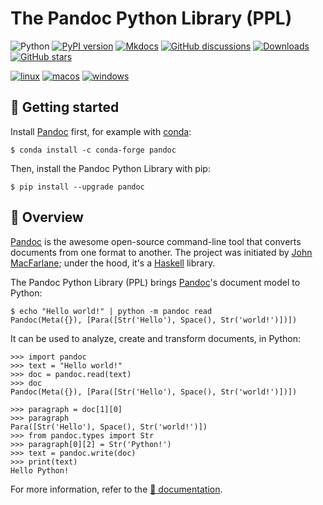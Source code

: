 
The Pandoc Python Library (PPL)
================================================================================

![Python](https://img.shields.io/pypi/pyversions/pandoc.svg)
[![PyPI version](https://img.shields.io/pypi/v/pandoc.svg)](https://pypi.python.org/pypi/pandoc)
[![Mkdocs](https://img.shields.io/badge/doc-mkdocs-845ed7.svg)](https://boisgera.github.io/pandoc)
[![GitHub discussions](https://img.shields.io/badge/discuss-online-845ef7)](https://github.com/boisgera/pandoc/discussions)
[![Downloads](https://pepy.tech/badge/pandoc)](https://pepy.tech/project/pandoc)
[![GitHub stars](https://img.shields.io/github/stars/boisgera/pandoc?style=flat)](https://github.com/boisgera/pandoc/stargazers)

[![linux](https://github.com/boisgera/pandoc/actions/workflows/linux.yml/badge.svg)](https://github.com/boisgera/pandoc/actions/workflows/linux.yml)
[![macos](https://github.com/boisgera/pandoc/actions/workflows/macos.yml/badge.svg)](https://github.com/boisgera/pandoc/actions/workflows/macos.yml)
[![windows](https://github.com/boisgera/pandoc/actions/workflows/windows.yml/badge.svg)](https://github.com/boisgera/pandoc/actions/workflows/windows.yml)


🚀 Getting started
--------------------------------------------------------------------------------

Install [Pandoc] first, for example with [conda]:

    $ conda install -c conda-forge pandoc

Then, install the Pandoc Python Library with pip:

    $ pip install --upgrade pandoc


🌌 Overview 
--------------------------------------------------------------------------------

[Pandoc] is the awesome open-source command-line tool that converts documents 
from one format to another. The project was initiated by [John MacFarlane]; 
under the hood, it's a [Haskell] library.

The Pandoc Python Library (PPL) brings [Pandoc]'s document model to Python:

    $ echo "Hello world!" | python -m pandoc read 
    Pandoc(Meta({}), [Para([Str('Hello'), Space(), Str('world!')])])

It can be used to analyze, create and transform documents, in Python:

    >>> import pandoc
    >>> text = "Hello world!"
    >>> doc = pandoc.read(text)
    >>> doc
    Pandoc(Meta({}), [Para([Str('Hello'), Space(), Str('world!')])])

    >>> paragraph = doc[1][0]
    >>> paragraph
    Para([Str('Hello'), Space(), Str('world!')])
    >>> from pandoc.types import Str
    >>> paragraph[0][2] = Str('Python!')
    >>> text = pandoc.write(doc)
    >>> print(text)
    Hello Python!

For more information, refer to the  [📖 documentation][doc].

[Pandoc]: https://pandoc.org/
[John MacFarlane]: https://johnmacfarlane.net/
[pandoc-install]: https://pandoc.org/installing.html
[conda]: https://docs.conda.io
[Haskell]: https://www.haskell.org/
[Python]: https://www.python.org/
[TPD]: https://hackage.haskell.org/package/pandoc-types-1.20/docs/Text-Pandoc-Definition.html
[doc]: https://boisgera.github.io/pandoc
